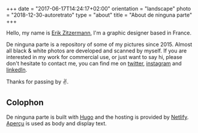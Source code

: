+++
date = "2017-06-17T14:24:17+02:00"
orientation = "landscape"
photo = "2018-12-30-autoretrato"
type = "about"
title = "About de ninguna parte"
+++

Hello, my name is [Erik Zitzermann](https://erikzitzermann.com/), I'm a graphic designer based in France.

De ninguna parte is a repository of some of my pictures since 2015. Almost all black & white photos are developed and scanned by myself. If you are interested in my work for commercial use, or just want to say hi, please don't hesitate to contact me, you can find me on [twitter](https://twitter.com/erikzitzermann), [instagram](https://www.instagram.com/peleco/) and [linkedIn](https://www.linkedin.com/in/ezitzermann/).

Thanks for passing by :v:.


Colophon
--

De ninguna parte is built with [Hugo](https://gohugo.io/) and the hosting is provided by [Netlify](https://www.netlify.com/).
[Aperçu](https://www.colophon-foundry.org/typefaces/apercu/) is used as body and display text.
